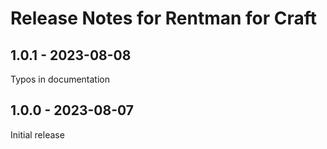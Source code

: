 # Release Notes for Rentman for Craft

## 1.0.1 - 2023-08-08
Typos in documentation

## 1.0.0 - 2023-08-07
Initial release
